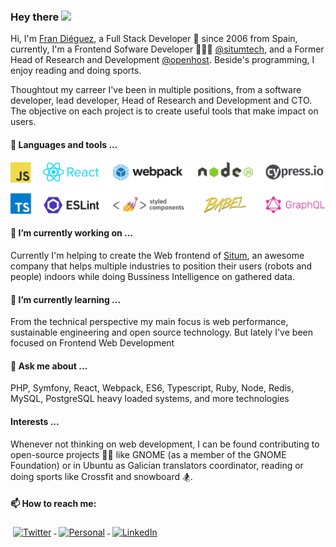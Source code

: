 ### Hey there <img src="https://media.giphy.com/media/hvRJCLFzcasrR4ia7z/giphy.gif" width="25px">

Hi, I'm [Fran Diéguez](https://www.frandieguez.dev), a Full Stack Developer 🚀 since 2006 from Spain, currently, I'm a Frontend Sofware Developer 🙍🏽‍♂️ [@situmtech](https://github.com/situmtech), and a Former Head of Research and Development [@openhost](https://www.openhost.es/). Beside's programming, I enjoy reading and doing sports.

Thoughtout my carreer I've been in multiple positions, from a software developer, lead developer, Head of Research and Development and CTO. The objective on each project is to create useful tools that make impact on users.

#### 🔭 Languages and tools ...
![JS, TS, React, Webpack, Node.js, cypress.io, TS, eslint, styled-components, babel, GraphQL](https://github.com/frandieguez/frandieguez/raw/master/logos.jpg)

#### 🔭 I’m currently working on ...

Currently I'm helping to create the Web frontend of [Situm](https://www.situm.com), 
an awesome company that helps multiple industries to position their users 
(robots and people) indoors while doing Bussiness Intelligence on gathered data.


#### 🌱 I’m currently learning ...

From the technical perspective my main focus is web performance, sustainable engineering and open source technology.
But lately I've been focused on Frontend Web Development

#### 💬 Ask me about ...

PHP, Symfony, React, Webpack, ES6, Typescript, Ruby, Node, Redis, MySQL, PostgreSQL heavy loaded systems, and more technologies

#### Interests ...

Whenever not thinking on web development, I can be found contributing to
open-source projects 👨‍💻 like GNOME (as a member of the GNOME Foundation) 
or in Ubuntu as Galician translators coordinator, 
reading or doing sports like Crossfit and snowboard 🏂.

#### 📫 How to reach me: 

<a href="https://twitter.com/frandieguez">
    <img src="https://raw.githubusercontent.com/MikeCodesDotNET/MikeCodesDotNET/a8abbf37441f3253f74ea255a47f289208d7568c/Resources/twitter.svg" alt="Twitter" style="vertical-align:top; margin:4px">
  </a>  
  <a href="https://www.frandieguez.dev">
    <img src="https://raw.githubusercontent.com/MikeCodesDotNET/MikeCodesDotNET/a8abbf37441f3253f74ea255a47f289208d7568c/Resources/personalBlog.svg" alt="Personal" style="vertical-align:top; margin:4px">
  </a>  
  <a href="https://www.linkedin.com/in/frandieguez/">
    <img src="https://raw.githubusercontent.com/MikeCodesDotNET/MikeCodesDotNET/a8abbf37441f3253f74ea255a47f289208d7568c/Resources/linkedIn.svg" alt="LinkedIn" style="vertical-align:top; margin:4px">
  </a>

